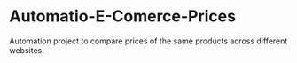 # Automatio-E-Comerce-Prices
Automation project to compare prices of the same products across different websites.
